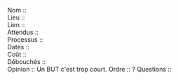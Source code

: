 Nom ::  
Lieu ::  
Lien ::  
Attendus ::  
Processus ::  
Dates ::  
Coût ::  
Débouchés ::  
Opinion ::  Un BUT c'est trop court.
Ordre :: ?
Questions ::  
